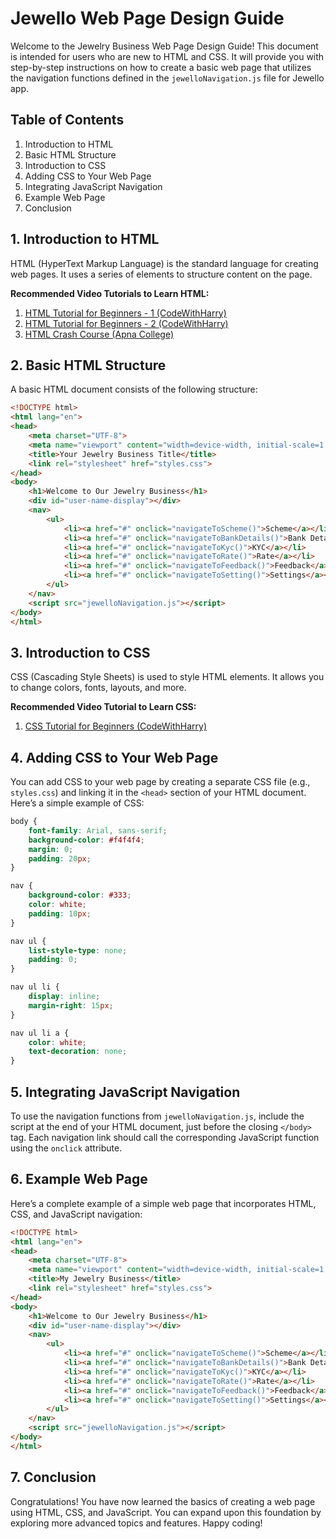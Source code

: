 
# Jewello Web Page Design Guide

Welcome to the Jewelry Business Web Page Design Guide! This document is intended for users who are new to HTML and CSS. It will provide you with step-by-step instructions on how to create a basic web page that utilizes the navigation functions defined in the `jewelloNavigation.js` file for Jewello app.

## Table of Contents
1. Introduction to HTML
2. Basic HTML Structure
3. Introduction to CSS
4. Adding CSS to Your Web Page
5. Integrating JavaScript Navigation
6. Example Web Page
7. Conclusion

## 1. Introduction to HTML
HTML (HyperText Markup Language) is the standard language for creating web pages. It uses a series of elements to structure content on the page.

**Recommended Video Tutorials to Learn HTML:**
1. [HTML Tutorial for Beginners - 1 (CodeWithHarry)](https://youtu.be/HcOc7P5BMi4?si=ws4zplrYn0oXQDMC)
2. [HTML Tutorial for Beginners - 2 (CodeWithHarry)](https://youtu.be/Ut4RpySLM6Y?si=q0Q-kLfLAHvvavpm)
3. [HTML Crash Course (Apna College)](https://youtu.be/4dprtEzunIk?si=w9JiB5by79iOUrld)

## 2. Basic HTML Structure
A basic HTML document consists of the following structure:

```html
<!DOCTYPE html>
<html lang="en">
<head>
    <meta charset="UTF-8">
    <meta name="viewport" content="width=device-width, initial-scale=1.0">
    <title>Your Jewelry Business Title</title>
    <link rel="stylesheet" href="styles.css">
</head>
<body>
    <h1>Welcome to Our Jewelry Business</h1>
    <div id="user-name-display"></div>
    <nav>
        <ul>
            <li><a href="#" onclick="navigateToScheme()">Scheme</a></li>
            <li><a href="#" onclick="navigateToBankDetails()">Bank Details</a></li>
            <li><a href="#" onclick="navigateToKyc()">KYC</a></li>
            <li><a href="#" onclick="navigateToRate()">Rate</a></li>
            <li><a href="#" onclick="navigateToFeedback()">Feedback</a></li>
            <li><a href="#" onclick="navigateToSetting()">Settings</a></li>
        </ul>
    </nav>
    <script src="jewelloNavigation.js"></script>
</body>
</html>
```

## 3. Introduction to CSS
CSS (Cascading Style Sheets) is used to style HTML elements. It allows you to change colors, fonts, layouts, and more.

**Recommended Video Tutorial to Learn CSS:**
1. [CSS Tutorial for Beginners (CodeWithHarry)](https://youtu.be/K1naz9wBwKU?si=L8MVi2pT17bsrHET)

## 4. Adding CSS to Your Web Page
You can add CSS to your web page by creating a separate CSS file (e.g., `styles.css`) and linking it in the `<head>` section of your HTML document. Here’s a simple example of CSS:

```css
body {
    font-family: Arial, sans-serif;
    background-color: #f4f4f4;
    margin: 0;
    padding: 20px;
}

nav {
    background-color: #333;
    color: white;
    padding: 10px;
}

nav ul {
    list-style-type: none;
    padding: 0;
}

nav ul li {
    display: inline;
    margin-right: 15px;
}

nav ul li a {
    color: white;
    text-decoration: none;
}
```

## 5. Integrating JavaScript Navigation
To use the navigation functions from `jewelloNavigation.js`, include the script at the end of your HTML document, just before the closing `</body>` tag. Each navigation link should call the corresponding JavaScript function using the `onclick` attribute.

## 6. Example Web Page
Here’s a complete example of a simple web page that incorporates HTML, CSS, and JavaScript navigation:

```html
<!DOCTYPE html>
<html lang="en">
<head>
    <meta charset="UTF-8">
    <meta name="viewport" content="width=device-width, initial-scale=1.0">
    <title>My Jewelry Business</title>
    <link rel="stylesheet" href="styles.css">
</head>
<body>
    <h1>Welcome to Our Jewelry Business</h1>
    <div id="user-name-display"></div>
    <nav>
        <ul>
            <li><a href="#" onclick="navigateToScheme()">Scheme</a></li>
            <li><a href="#" onclick="navigateToBankDetails()">Bank Details</a></li>
            <li><a href="#" onclick="navigateToKyc()">KYC</a></li>
            <li><a href="#" onclick="navigateToRate()">Rate</a></li>
            <li><a href="#" onclick="navigateToFeedback()">Feedback</a></li>
            <li><a href="#" onclick="navigateToSetting()">Settings</a></li>
        </ul>
    </nav>
    <script src="jewelloNavigation.js"></script>
</body>
</html>
```

## 7. Conclusion
Congratulations! You have now learned the basics of creating a web page using HTML, CSS, and JavaScript. You can expand upon this foundation by exploring more advanced topics and features. Happy coding!